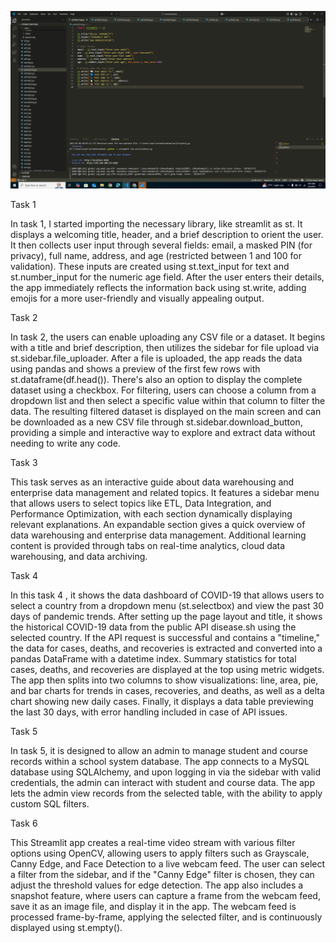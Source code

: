 
![image alt](https://github.com/BahintingRejean/ITBAN2_Streamlit_Activity_Bahinting/blob/baf89c8ae4d4b1eeee03ccf7b17b34a5f100e86d/Screenshot%20(211).png)

Task 1

In task 1, I started importing the necessary library, like streamlit as st. It displays a welcoming title, header, and a brief description to orient the user. It then collects user input through several fields: email, a masked PIN (for privacy), full name, address, and age (restricted between 1 and 100 for validation). These inputs are created using st.text_input for text and st.number_input for the numeric age field. After the user enters their details, the app immediately reflects the information back using st.write, adding emojis for a more user-friendly and visually appealing output.



Task 2

In task 2, the users can enable uploading any CSV file or a dataset. It begins with a title and brief description, then utilizes the sidebar for file upload via st.sidebar.file_uploader. After a file is uploaded, the app reads the data using pandas and shows a preview of the first few rows with st.dataframe(df.head()). There's also an option to display the complete dataset using a checkbox. For filtering, users can choose a column from a dropdown list and then select a specific value within that column to filter the data. The resulting filtered dataset is displayed on the main screen and can be downloaded as a new CSV file through st.sidebar.download_button, providing a simple and interactive way to explore and extract data without needing to write any code.



Task 3

This task serves as an interactive guide about data warehousing and enterprise data management and related topics. It features a sidebar menu that allows users to select topics like ETL, Data Integration, and Performance Optimization, with each section dynamically displaying relevant explanations. An expandable section gives a quick overview of data warehousing and enterprise data management. Additional learning content is provided through tabs on real-time analytics, cloud data warehousing, and data archiving.

Task 4

In this task 4 , it shows the data dashboard of COVID-19 that allows users to select a country from a dropdown menu (st.selectbox) and view the past 30 days of pandemic trends. After setting up the page layout and title, it shows the historical COVID-19 data from the public API disease.sh using the selected country. If the API request is successful and contains a "timeline," the data for cases, deaths, and recoveries is extracted and converted into a pandas DataFrame with a datetime index. Summary statistics for total cases, deaths, and recoveries are displayed at the top using metric widgets. The app then splits into two columns to show visualizations: line, area, pie, and bar charts for trends in cases, recoveries, and deaths, as well as a delta chart showing new daily cases. Finally, it displays a data table previewing the last 30 days, with error handling included in case of API issues.



Task 5

In task 5, it is designed to allow an admin to manage student and course records within a school system database. The app connects to a MySQL database using SQLAlchemy, and upon logging in via the sidebar with valid credentials, the admin can interact with student and course data. The app lets the admin view records from the selected table, with the ability to apply custom SQL filters. 



Task 6 



This Streamlit app creates a real-time video stream with various filter options using OpenCV, allowing users to apply filters such as Grayscale, Canny Edge, and Face Detection to a live webcam feed. The user can select a filter from the sidebar, and if the "Canny Edge" filter is chosen, they can adjust the threshold values for edge detection. The app also includes a snapshot feature, where users can capture a frame from the webcam feed, save it as an image file, and display it in the app. The webcam feed is processed frame-by-frame, applying the selected filter, and is continuously displayed using st.empty(). 
